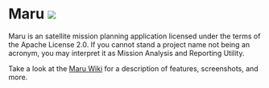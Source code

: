 Maru [![](https://travis-ci.org/vobject/maru.png?branch=maru-next)](https://travis-ci.org/vobject/maru/)
====

Maru is an satellite mission planning application licensed under the terms
of the Apache License 2.0. If you cannot stand a project name not being an
acronym, you may interpret it as Mission Analysis and Reporting Utility.

Take a look at the [Maru Wiki](https://github.com/vobject/maru/wiki) for
a description of features, screenshots, and more.
